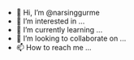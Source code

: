 - 👋 Hi, I’m @narsinggurme
- 👀 I’m interested in ...
- 🌱 I’m currently learning ...
- 💞️ I’m looking to collaborate on ...
- 📫 How to reach me ...

<!---
narsinggurme/narsinggurme is a ✨ special ✨ repository because its `README.md` (this file) appears on your GitHub profile.
You can click the Preview link to take a look at your changes.
--->
